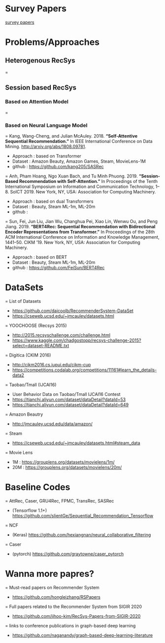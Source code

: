 # Survey Papers

<a href=Survey_papers.md>survey papers</a>


# Problems/Approaches

## Heterogenous RecSys

=

## Session based RecSys

### Based on Attention Model 

=

### Based on Neural Language Model 

= Kang, Wang-Cheng, and Julian McAuley. 2018. <b>“Self-Attentive Sequential Recommendation.”</b> In IEEE International Conference on Data Mining. http://arxiv.org/abs/1808.09781.

- Approach : based on Transformer
- Dataset : Amazon Beauty, Amazon Games, Steam, MovieLens-1M
- github : https://github.com/kang205/SASRec


= Anh, Pham Hoang, Ngo Xuan Bach, and Tu Minh Phuong. 2019. <b>“Session-Based Recommendation with Self-Attention.”</b> In Proceedings of the Tenth International Symposium on Information and Communication Technology, 1–8. SoICT 2019. New York, NY, USA: Association for Computing Machinery.

- Approach : based on dual Transformers
- Dataset : Beauty, Steam ML-1m, ML-20m
- github : 

= Sun, Fei, Jun Liu, Jian Wu, Changhua Pei, Xiao Lin, Wenwu Ou, and Peng Jiang. 2019. <b>“BERT4Rec: Sequential Recommendation with Bidirectional Encoder Representations from Transformer.”</b> In Proceedings of the 28th ACM International Conference on Information and Knowledge Management, 1441–50. CIKM ’19. New York, NY, USA: Association for Computing Machinery.

- Approach : based on BERT
- Dataset : Beauty, Steam ML-1m, ML-20m
- github : https://github.com/FeiSun/BERT4Rec 


# DataSets

= List of Datasets

- https://github.com/daicoolb/RecommenderSystem-DataSet
- https://cseweb.ucsd.edu/~jmcauley/datasets.html

= YOOCHOOSE (Recsys 2015)

- http://2015.recsyschallenge.com/challenge.html
- https://www.kaggle.com/chadgostopp/recsys-challenge-2015?select=dataset-README.txt

= Digitica (CKIM 2016)

- http://cikm2016.cs.iupui.edu/cikm-cup
- https://competitions.codalab.org/competitions/11161#learn_the_details-data2

= Taobao/Tmall (IJCAI16)

- User Behavior Data on Taobao/Tmall IJCAI16 Contest
- https://tianchi.aliyun.com/dataset/dataDetail?dataId=53
- https://tianchi.aliyun.com/dataset/dataDetail?dataId=649

= Amazon Beautry 

- http://jmcauley.ucsd.edu/data/amazon/

= Steam

- https://cseweb.ucsd.edu/~jmcauley/datasets.html#steam_data

= Movie Lens

- 1M : https://grouplens.org/datasets/movielens/1m/
- 20M : https://grouplens.org/datasets/movielens/20m/


# Baseline Codes

= AttRec, Caser, GRU4Rec, FPMC, TransRec, SASRec

- (Tensorflow 1.1+) https://github.com/slientGe/Sequential_Recommendation_Tensorflow

= NCF

- (Keras) https://github.com/hexiangnan/neural_collaborative_filtering

= Caser

- (pytorch) https://github.com/graytowne/caser_pytorch


# Wanna more papres?

= Must-read papers on Recommender System

- https://github.com/hongleizhang/RSPapers

= Full papers related to the Recommender System from SIGIR 2020

- https://github.com/jihoo-kim/RecSys-Papers-from-SIGIR-2020

= links to conference publications in graph-based deep learning

- https://github.com/naganandy/graph-based-deep-learning-literature

